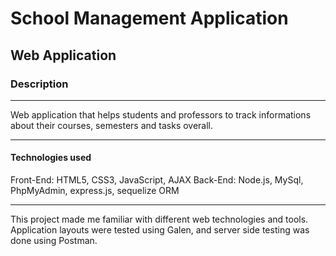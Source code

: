 # School Management Application
## Web Application

### Description
---
Web application that helps students and professors to track informations about their courses, semesters and tasks overall. 

---

#### Technologies used
Front-End: HTML5, CSS3, JavaScript, AJAX
Back-End: Node.js, MySql, PhpMyAdmin, express.js, sequelize ORM

---

This project made me familiar with different web technologies and tools. Application layouts were tested using Galen, and server side testing was done using Postman.
